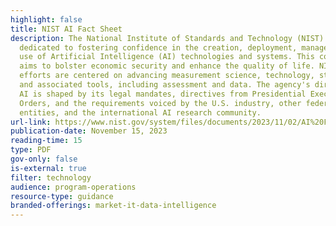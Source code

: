 ```yaml
---
highlight: false
title: NIST AI Fact Sheet
description: The National Institute of Standards and Technology (NIST) is
  dedicated to fostering confidence in the creation, deployment, management, and
  use of Artificial Intelligence (AI) technologies and systems. This commitment
  aims to bolster economic security and enhance the quality of life. NIST's
  efforts are centered on advancing measurement science, technology, standards,
  and associated tools, including assessment and data. The agency's direction in
  AI is shaped by its legal mandates, directives from Presidential Executive
  Orders, and the requirements voiced by the U.S. industry, other federal
  entities, and the international AI research community.
url-link: https://www.nist.gov/system/files/documents/2023/11/02/AI%20Fact%20Sheet%200615%20FINAL.pdf
publication-date: November 15, 2023
reading-time: 15
type: PDF
gov-only: false
is-external: true
filter: technology
audience: program-operations
resource-type: guidance
branded-offerings: market-it-data-intelligence
---
```

